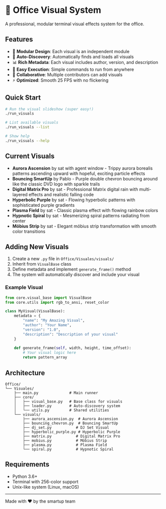# 🌈 Office Visual System

A professional, modular terminal visual effects system for the office.

## Features

- 🎨 **Modular Design**: Each visual is an independent module
- 🔄 **Auto-Discovery**: Automatically finds and loads all visuals
- 📊 **Rich Metadata**: Each visual includes author, version, and description
- 🚀 **Easy Execution**: Simple commands to run from anywhere
- 👥 **Collaborative**: Multiple contributors can add visuals
- ⚡ **Optimized**: Smooth 25 FPS with no flickering

## Quick Start

```bash
# Run the visual slideshow (super easy!)
./run_visuals

# List available visuals
./run_visuals --list

# Show help
./run_visuals --help
```

## Current Visuals

- **Aurora Ascension** by sat with agent window - Trippy aurora borealis patterns ascending upward with hopeful, exciting particle effects
- **Bouncing SmartUp** by Pablo - Purple double chevron bouncing around like the classic DVD logo with sparkle trails
- **Digital Matrix Pro** by sat - Professional Matrix digital rain with multi-layered effects and realistic falling code
- **Hyperbolic Purple** by sat - Flowing hyperbolic patterns with sophisticated purple gradients
- **Plasma Field** by sat - Classic plasma effect with flowing rainbow colors
- **Hypnotic Spiral** by sat - Mesmerizing spiral patterns radiating from center
- **Möbius Strip** by sat - Elegant möbius strip transformation with smooth color transitions

## Adding New Visuals

1. Create a new `.py` file in `Office/Visuales/visuals/`
2. Inherit from `VisualBase` class
3. Define metadata and implement `generate_frame()` method
4. The system will automatically discover and include your visual

### Example Visual

```python
from core.visual_base import VisualBase
from core.utils import rgb_to_ansi, reset_color

class MyVisual(VisualBase):
    metadata = {
        "name": "My Amazing Visual",
        "author": "Your Name",
        "version": "1.0",
        "description": "Description of your visual"
    }
    
    def generate_frame(self, width, height, time_offset):
        # Your visual logic here
        return pattern_array
```

## Architecture

```
Office/
└── Visuales/
    ├── main.py              # Main runner
    ├── core/
    │   ├── visual_base.py   # Base class for visuals
    │   ├── loader.py        # Auto-discovery system
    │   └── utils.py         # Shared utilities
    └── visuals/
        ├── aurora_ascension.py  # Aurora Ascension
        ├── bouncing_chevron.py  # Bouncing SmartUp
        ├── dj_set.py           # DJ Set Visual
        ├── hyperbolic_purple.py # Hyperbolic Purple
        ├── matrix.py           # Digital Matrix Pro
        ├── mobius.py           # Möbius Strip
        ├── plasma.py           # Plasma Field
        └── spiral.py           # Hypnotic Spiral
```

## Requirements

- Python 3.6+
- Terminal with 256-color support
- Unix-like system (Linux, macOS)

---

Made with ❤️ by the smartup team